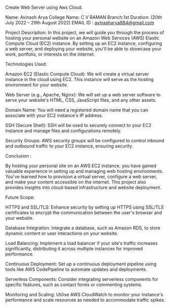 Create Web Server using Aws Cloud.

Name: Avinash Arya
College Name: C V RAMAN
Branch:1st
Duration: (20th July 2022 – 29th August 2022)
EMAIL ID : avinasharya884@gmail.com

Project Description: In this project, we will guide you through the process of hosting your personal website on an Amazon Web Services (AWS) Elastic Compute Cloud (EC2) instance. By setting up an EC2 instance, configuring a web server, and deploying your website, you'll be able to showcase your work, portfolio, or interests on the internet.

Technologies Used:

Amazon EC2 (Elastic Compute Cloud): We will create a virtual server instance in the cloud using EC2. This instance will serve as the hosting environment for your website.

Web Server (e.g., Apache, Nginx): We will set up a web server software to serve your website's HTML, CSS, JavaScript files, and any other assets.

Domain Name: You will need a registered domain name that you can associate with your EC2 instance's IP address.

SSH (Secure Shell): SSH will be used to securely connect to your EC2 instance and manage files and configurations remotely.

Security Groups: AWS security groups will be configured to control inbound and outbound traffic to your EC2 instance, ensuring security.


Conclusion :

By hosting your personal site on an AWS EC2 instance, you have gained valuable experience in setting up and managing web hosting environments. You've learned how to provision a virtual server, configure a web server, and make your content accessible on the internet. This project also provides insights into cloud-based infrastructure and website deployment.


Future Scope:

HTTPS and SSL/TLS: Enhance security by setting up HTTPS using SSL/TLS certificates to encrypt the communication between the user's browser and your website.

Database Integration: Integrate a database, such as Amazon RDS, to store dynamic content or user interactions on your website.

Load Balancing: Implement a load balancer if your site's traffic increases significantly, distributing it across multiple instances for improved performance.

Continuous Deployment: Set up a continuous deployment pipeline using tools like AWS CodePipeline to automate updates and deployments.

Serverless Components: Consider integrating serverless components for specific features, such as contact forms or commenting systems.

Monitoring and Scaling: Utilise AWS CloudWatch to monitor your instance's performance and scale resources as needed to accommodate traffic spikes.



